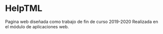 # HelpTML
Pagina web diseñada como trabajo de fin de curso 2019-2020
Realizada en el módulo de aplicaciones web.
